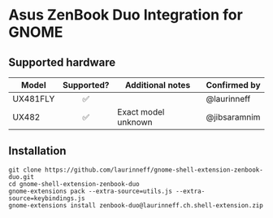 # Asus ZenBook Duo Integration for GNOME

## Supported hardware

| Model    | Supported? | Additional notes    | Confirmed by |
| -------- | :--------: | ------------------- | ------------ |
| UX481FLY |     ✅     |                     | @laurinneff  |
| UX482    |     ✅     | Exact model unknown | @jibsaramnim |

<!-- Use ✅ for supported, ❌ for unsupported -->

## Installation

```shell
git clone https://github.com/laurinneff/gnome-shell-extension-zenbook-duo.git
cd gnome-shell-extension-zenbook-duo
gnome-extensions pack --extra-source=utils.js --extra-source=keybindings.js
gnome-extensions install zenbook-duo@laurinneff.ch.shell-extension.zip
```
